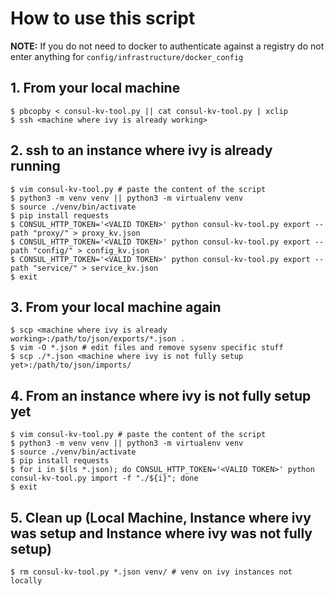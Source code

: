 # How to use this script

**NOTE:** If you do not need to docker to authenticate against a registry do not enter anything for  `config/infrastructure/docker_config`

## 1. From your local machine

```shell
$ pbcopby < consul-kv-tool.py || cat consul-kv-tool.py | xclip
$ ssh <machine where ivy is already working>
```

## 2. ssh to an instance where ivy is already running

```shell
$ vim consul-kv-tool.py # paste the content of the script
$ python3 -m venv venv || python3 -m virtualenv venv
$ source ./venv/bin/activate
$ pip install requests
$ CONSUL_HTTP_TOKEN='<VALID TOKEN>' python consul-kv-tool.py export --path "proxy/" > proxy_kv.json
$ CONSUL_HTTP_TOKEN='<VALID TOKEN>' python consul-kv-tool.py export --path "config/" > config_kv.json
$ CONSUL_HTTP_TOKEN='<VALID TOKEN>' python consul-kv-tool.py export --path "service/" > service_kv.json
$ exit
```

## 3. From your local machine again

```shell
$ scp <machine where ivy is already working>:/path/to/json/exports/*.json .
$ vim -O *.json # edit files and remove sysenv specific stuff
$ scp ./*.json <machine where ivy is not fully setup yet>:/path/to/json/imports/
```

## 4. From an instance where ivy is not fully setup yet

```shell
$ vim consul-kv-tool.py # paste the content of the script
$ python3 -m venv venv || python3 -m virtualenv venv
$ source ./venv/bin/activate
$ pip install requests
$ for i in $(ls *.json); do CONSUL_HTTP_TOKEN='<VALID TOKEN>' python consul-kv-tool.py import -f "./${i}"; done
$ exit
```

## 5. Clean up (Local Machine, Instance where ivy was setup and Instance where ivy was not fully setup)

```shell
$ rm consul-kv-tool.py *.json venv/ # venv on ivy instances not locally
```
